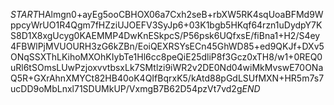 $START$HAlmgn0+ayEg5ooCBHOX06a7Cxh2seB+rbXW5RK4sqUoaBFMd9WppcyWrUO1R4Qgm7fHZziUJOEFV3SyJp6+03K1bgb5HKqf64rzn1uDydpY7KS8D1X8xgUcyg0KAEMMP4DwKnESkpcS/P56psk6UQfxsE/fiBna1+H2/S4ey4FBWlPjMVUOURH3zG6kZBn/EoiQEXRSYsECn45GhWD85+ed9QKJf+DXv5ONqSSXThLKihoMXOhKIybTe1Hl6cc8peQiE25dliP8f3Gcz0xTH8/w1+0REQ0uRl6tSOmsLUwPzjoxvvtbsxLk7SMtlzi9iWR2v2DE0Nd04wiMkMvswE70ONaQ5R+GXrAhnXMYCt82HB40oK4QIfBqrxK5/kAtd88pGdLSUfMXN+HR5m7s7ucDD9oMbLnxl71SDUMkUP/VxmgB7B62D54pzVt7vd2g$END$